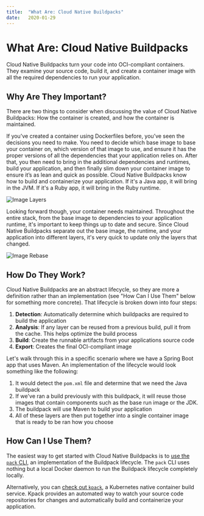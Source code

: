 ```yaml
---
title:  "What Are: Cloud Native Buildpacks"
date:   2020-01-29
---
```


What Are: Cloud Native Buildpacks 
===

Cloud Native Buildpacks turn your code into OCI-compliant containers. They examine your source code, build it, and create a container image with all the required dependencies to run your application. 

## Why Are They Important? 

There are two things to consider when discussing the value of Cloud Native Buildpacks: How the container is created, and how the container is maintained.  

If you’ve created a container using Dockerfiles before, you’ve seen the decisions you need to make. You need to decide which base image to base your container on, which version of that image to use, and ensure it has the proper versions of all the dependencies that your application relies on.  After that, you then need to bring in the additional dependencies  and runtimes, build your application, and then finally slim down your container image to ensure it’s as lean and quick as possible. Cloud Native Buildpacks know how to build and containerize your application. If it's a Java app, it will bring in the JVM. If it's a Ruby app, it will bring in the Ruby runtime.

![Image Layers](https://buildpacks.io/docs/concepts/operations/build.svg)

Looking forward though, your container needs maintained. Throughout the entire stack, from the base image to dependencies to your application runtime, it's important to keep things up to date and secure. Since Cloud Native Buildpacks separate out the base image, the runtime, and your application into different layers, it's very quick to update only the layers that changed.

![Image Rebase](https://buildpacks.io/docs/concepts/operations/rebase.svg)

## How Do They Work? 

Cloud Native Buildpacks are an abstract lifecycle, so they are more a definition rather than an implementation (see "How Can I Use Them" below for something more concrete). That lifecycle is broken down into four steps:

1. **Detection**: Automatically determine which buildpacks are required to build the application
2. **Analysis**: If any layer can be reused from a previous build, pull it from the cache. This helps optimize the build process
3. **Build**: Create the runnable artifacts from your applications source code
4. **Export**: Creates the final OCI-compliant image

Let's walk through this in a specific scenario where we have a Spring Boot app that uses Maven. An implementation of the lifecycle would look something like the following:

1. It would detect the `pom.xml` file and determine that we need the Java buildpack
2. If we've ran a build previously with this buildpack, it will reuse those images that contain components such as the base run image or the JDK.
3. The buildpack will use Maven to build your application
4. All of these layers are then put together into a single container image that is ready to be ran how you choose

## How Can I Use Them?

The easiest way to get started with Cloud Native Buildpacks is to [use the `pack` CLI](https://buildpacks.io/docs/app-journey/), an implementation of the Buildpack lifecycle. The `pack` CLI uses nothing but a local Docker daemon to run the Buildpack lifecycle completely locally.

Alternatively, you can [check out `kpack`](https://github.com/pivotal/kpack), a Kubernetes native container build service. Kpack provides an automated way to watch your source code repositories for changes and automatically build and containerize your application.